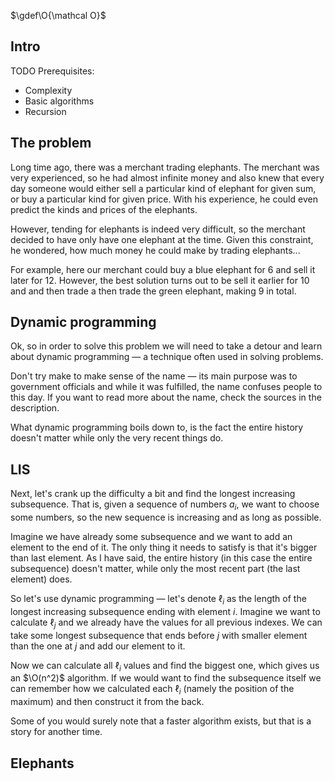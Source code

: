 $\gdef\O{\mathcal O}$

## Intro

TODO Prerequisites:
- Complexity
- Basic algorithms
- Recursion

## The problem

Long time ago, there was a merchant trading elephants. The merchant was very
experienced, so he had almost infinite money and also knew that every day someone
would either sell a particular kind of elephant for given sum, or buy a particular
kind for given price. With his experience, he could even predict the kinds and prices
of the elephants.

However, tending for elephants is indeed very difficult, so the merchant decided to
have only have one elephant at the time. Given this constraint, he wondered,
how much money he could make by trading elephants...

For example, here our merchant could buy a blue elephant for 6 and sell
it later for 12. However, the best solution turns out to be sell it earlier
for 10 and and then trade a then trade the green elephant, making 9 in total.

## Dynamic programming

Ok, so in order to solve this problem we will need to take a detour
and learn about dynamic programming — a technique often used in solving problems.

Don't try make to make sense of the name — its main purpose was to government officials
and while it was fulfilled, the name confuses people to this day. If you want to read more about the name,
check the sources in the description.

What dynamic programming boils down to, is the fact the entire history doesn't
matter while only the very recent things do.

## LIS

Next, let's crank up the difficulty a bit and find the longest increasing
subsequence. That is, given a sequence of numbers $a_i$, we want to choose
some numbers, so the new sequence is increasing and as long as possible.

Imagine we have already some subsequence and we want to add an element to the end
of it. The only thing it needs to satisfy is that it's bigger than last element.
As I have said, the entire history (in this case the entire subsequence)
doesn't matter, while only the most recent part (the last element) does.

So let's use dynamic programming — let's denote $\ell_i$ as the length of the longest
increasing subsequence ending with element $i$. Imagine we want to calculate $\ell_j$
and we already have the values for all previous indexes. We can take some longest subsequence
that ends before $j$ with smaller element than the one at $j$ and add our element to it.

Now we can calculate all $\ell_i$ values and find the biggest one,
which gives us an $\O(n^2)$ algorithm. If we would want to find the subsequence itself
we can remember how we calculated each $\ell_i$ (namely the position of the maximum)
and then construct it from the back.

Some of you would surely note that a faster algorithm exists, but that is a story for
another time.

## Elephants

